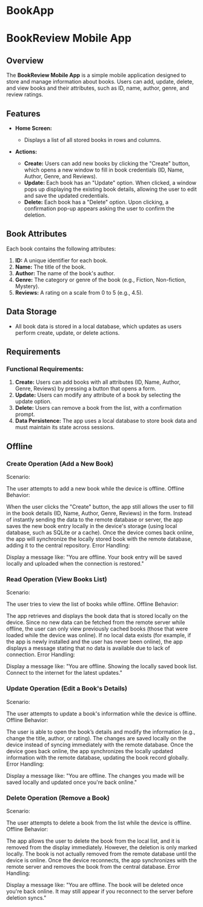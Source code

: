 # BookApp

# BookReview Mobile App

## Overview

The **BookReview Mobile App** is a simple mobile application designed to store and manage information about books. Users can add, update, delete, and view books and their attributes, such as ID, name, author, genre, and review ratings.

## Features

- **Home Screen:** 
  - Displays a list of all stored books in rows and columns.
  
- **Actions:**
  - **Create:** Users can add new books by clicking the "Create" button, which opens a new window to fill in book credentials (ID, Name, Author, Genre, and Reviews).
  - **Update:** Each book has an "Update" option. When clicked, a window pops up displaying the existing book details, allowing the user to edit and save the updated credentials.
  - **Delete:** Each book has a "Delete" option. Upon clicking, a confirmation pop-up appears asking the user to confirm the deletion.

## Book Attributes

Each book contains the following attributes:

1. **ID:** A unique identifier for each book.
2. **Name:** The title of the book.
3. **Author:** The name of the book's author.
4. **Genre:** The category or genre of the book (e.g., Fiction, Non-fiction, Mystery).
5. **Reviews:** A rating on a scale from 0 to 5 (e.g., 4.5).

## Data Storage

- All book data is stored in a local database, which updates as users perform create, update, or delete actions. 

## Requirements

### Functional Requirements:

1. **Create:** Users can add books with all attributes (ID, Name, Author, Genre, Reviews) by pressing a button that opens a form.
2. **Update:** Users can modify any attribute of a book by selecting the update option.
3. **Delete:** Users can remove a book from the list, with a confirmation prompt.
4. **Data Persistence:** The app uses a local database to store book data and must maintain its state across sessions.

## Offline
### Create Operation (Add a New Book)
Scenario:

The user attempts to add a new book while the device is offline.
Offline Behavior:

When the user clicks the "Create" button, the app still allows the user to fill in the book details (ID, Name, Author, Genre, Reviews) in the form.
Instead of instantly sending the data to the remote database or server, the app saves the new book entry locally in the device's storage (using local database, such as SQLite or a cache).
Once the device comes back online, the app will synchronize the locally stored book with the remote database, adding it to the central repository.
Error Handling:

Display a message like:
"You are offline. Your book entry will be saved locally and uploaded when the connection is restored."

### Read Operation (View Books List)
Scenario:

The user tries to view the list of books while offline.
Offline Behavior:

The app retrieves and displays the book data that is stored locally on the device. Since no new data can be fetched from the remote server while offline, the user can only view previously cached books (those that were loaded while the device was online).
If no local data exists (for example, if the app is newly installed and the user has never been online), the app displays a message stating that no data is available due to lack of connection.
Error Handling:

Display a message like:
"You are offline. Showing the locally saved book list. Connect to the internet for the latest updates."

### Update Operation (Edit a Book's Details)
Scenario:

The user attempts to update a book's information while the device is offline.
Offline Behavior:

The user is able to open the book’s details and modify the information (e.g., change the title, author, or rating).
The changes are saved locally on the device instead of syncing immediately with the remote database.
Once the device goes back online, the app synchronizes the locally updated information with the remote database, updating the book record globally.
Error Handling:

Display a message like:
"You are offline. The changes you made will be saved locally and updated once you're back online."
### Delete Operation (Remove a Book)
Scenario:

The user attempts to delete a book from the list while the device is offline.
Offline Behavior:

The app allows the user to delete the book from the local list, and it is removed from the display immediately.
However, the deletion is only marked locally. The book is not actually removed from the remote database until the device is online.
Once the device reconnects, the app synchronizes with the remote server and removes the book from the central database.
Error Handling:

Display a message like:
"You are offline. The book will be deleted once you're back online. It may still appear if you reconnect to the server before deletion syncs."
